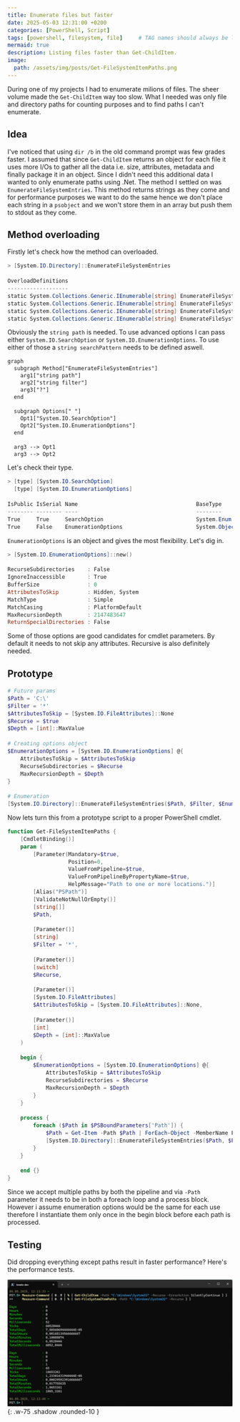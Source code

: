 ```yaml
---
title: Enumerate files but faster
date: 2025-05-03 12:31:00 +0200
categories: [PowerShell, Script]
tags: [powershell, filesystem, file]     # TAG names should always be lowercase
mermaid: true
description: Listing files faster than Get-ChildItem.
image:
  path: /assets/img/posts/Get-FileSystemItemPaths.png
---
```


During one of my projects I had to enumerate milions of files. The sheer volume made the `Get-ChildItem` way too slow. What I needed was only file and directory paths for counting purposes and to find paths I can't enumerate.

## Idea
I've noticed that using `dir /b` in the old command prompt was few grades faster. I assumed that since `Get-ChildItem` returns an object for each file it uses more I/Os to gather all the data i.e. size, attributes, metadata and finally package it in an object. Since I didn't need this additional data I wanted to only enumerate paths using .Net. The method I settled on was `EnumerateFileSystemEntries`. This method returns strings as they come and for performance purposes we want to do the same hence we don't place each string in a `psobject` and we won't store them in an array but push them to stdout as they come.

## Method overloading

Firstly let's check how the method can overloaded. 

```powershell
> [System.IO.Directory]::EnumerateFileSystemEntries

OverloadDefinitions
-------------------
static System.Collections.Generic.IEnumerable[string] EnumerateFileSystemEntries(string path)
static System.Collections.Generic.IEnumerable[string] EnumerateFileSystemEntries(string path, string searchPattern)
static System.Collections.Generic.IEnumerable[string] EnumerateFileSystemEntries(string path, string searchPattern, System.IO.SearchOption searchOption)
static System.Collections.Generic.IEnumerable[string] EnumerateFileSystemEntries(string path, string searchPattern, System.IO.EnumerationOptions enumerationOptions)
```

Obviously the `string path` is needed. To use advanced options I can pass either `System.IO.SearchOption` or `System.IO.EnumerationOptions`. To use either of those a `string searchPattern` needs to be defined aswell.

```mermaid
graph
  subgraph Method["EnumerateFileSystemEntries"]
    arg1["string path"]
    arg2["string filter"]
    arg3["?"]
  end
  
  subgraph Options[" "]
    Opt1["System.IO.SearchOption"]
    Opt2["System.IO.EnumerationOptions"]
  end

  arg3 --> Opt1
  arg3 --> Opt2
```

Let's check their type.
```powershell
> [type] [System.IO.SearchOption]
  [type] [System.IO.EnumerationOptions]

IsPublic IsSerial Name                                     BaseType
-------- -------- ----                                     --------
True     True     SearchOption                             System.Enum
True     False    EnumerationOptions                       System.Object
```

`EnumerationOptions` is an object and gives the most flexibility. Let's dig in.

```powershell
> [System.IO.EnumerationOptions]::new()

RecurseSubdirectories    : False
IgnoreInaccessible       : True
BufferSize               : 0
AttributesToSkip         : Hidden, System
MatchType                : Simple
MatchCasing              : PlatformDefault
MaxRecursionDepth        : 2147483647
ReturnSpecialDirectories : False
```

Some of those options are good candidates for cmdlet parameters. By default it needs to not skip any attributes. Recursive is also definitely needed.

## Prototype
```powershell
# Future params
$Path = 'C:\'
$Filter = '*'
$AttributesToSkip = [System.IO.FileAttributes]::None
$Recurse = $true
$Depth = [int]::MaxValue

# Creating options object
$EnumerationOptions = [System.IO.EnumerationOptions] @{
    AttributesToSkip = $AttributesToSkip
    RecurseSubdirectories = $Recurse
    MaxRecursionDepth = $Depth
}

# Enumeration
[System.IO.Directory]::EnumerateFileSystemEntries($Path, $Filter, $EnumerationOptions)
```

Now lets turn this from a prototype script to a proper PowerShell cmdlet.

```powershell
function Get-FileSystemItemPaths {
    [CmdletBinding()]
    param (
        [Parameter(Mandatory=$true,
                   Position=0,
                   ValueFromPipeline=$true,
                   ValueFromPipelineByPropertyName=$true,
                   HelpMessage="Path to one or more locations.")]
        [Alias("PSPath")]
        [ValidateNotNullOrEmpty()]
        [string[]]
        $Path,

        [Parameter()]
        [string]
        $Filter = '*',

        [Parameter()]
        [switch]
        $Recurse,

        [Parameter()]
        [System.IO.FileAttributes]
        $AttributesToSkip = [System.IO.FileAttributes]::None,

        [Parameter()]
        [int]
        $Depth = [int]::MaxValue
    )

    begin {
        $EnumerationOptions = [System.IO.EnumerationOptions] @{
            AttributesToSkip = $AttributesToSkip
            RecurseSubdirectories = $Recurse
            MaxRecursionDepth = $Depth
        }
    }

    process {
        foreach ($Path in $PSBoundParameters['Path']) {
            $Path = Get-Item -Path $Path | ForEach-Object -MemberName FullName
            [System.IO.Directory]::EnumerateFileSystemEntries($Path, $Filter, $EnumerationOptions)
        }
    }

    end {}
}
```

Since we accept multiple paths by both the pipeline and via `-Path` parameter it needs to be in both a foreach loop and a process block. However i assume enumeration options would be the same for each use therefore I instantiate them only once in the begin block before each path is processed.

## Testing

Did dropping everything except paths result in faster performance? Here's the performance tests.

![Measure-Command](/assets/img/posts/Get-FileSystemItemPaths2.png){: .w-75 .shadow .rounded-10 }